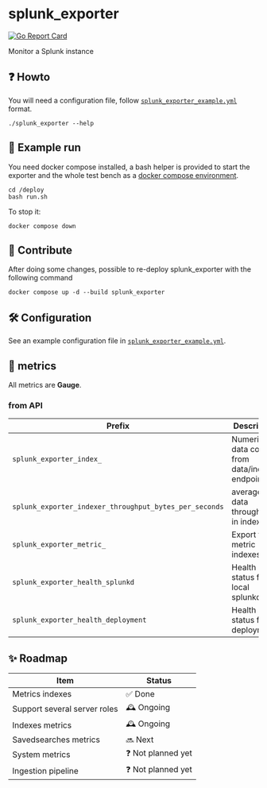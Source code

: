 # splunk_exporter

[![Go Report Card](https://goreportcard.com/badge/github.com/K-Yo/splunk_exporter)](https://goreportcard.com/report/github.com/K-Yo/splunk_exporter)

Monitor a Splunk instance

## ❓ Howto

You will need a configuration file, follow [`splunk_exporter_example.yml`](./splunk_exporter_example.yml) format.

```
./splunk_exporter --help
```

## 🧪 Example run

You need docker compose installed, a bash helper is provided to start the exporter and the whole test bench as a [docker compose environment](./deploy/README.md).

```shell
cd /deploy
bash run.sh
```

To stop it:

```shell
docker compose down
```

## 👷 Contribute

After doing some changes, possible to re-deploy splunk_exporter with the following command
```shell
docker compose up -d --build splunk_exporter
```

## 🛠️ Configuration

See an example configuration file in [`splunk_exporter_example.yml`](./splunk_exporter_example.yml).

## 📏 metrics

All metrics are **Gauge**.

### from API

| Prefix                                                 | Description                                       |
| ------------------------------------------------------ | ------------------------------------------------- |
| `splunk_exporter_index_`                               | Numerical data coming from data/indexes endpoint. |
| `splunk_exporter_indexer_throughput_bytes_per_seconds` | average data throughput in indexer                |
| `splunk_exporter_metric_`                              | Export from metric indexes                        |
| `splunk_exporter_health_splunkd`                       | Health status from local splunkd                  |
| `splunk_exporter_health_deployment`                    | Health status from deployment                     |

## ✨ Roadmap

| Item                         | Status            |
| ---------------------------- | ----------------- |
| Metrics indexes              | ✅ Done            |
| Support several server roles | 🕰️ Ongoing         |
| Indexes metrics              | 🕰️ Ongoing         |
| Savedsearches metrics        | 🔜 Next            |
| System metrics               | ❓ Not planned yet |
| Ingestion pipeline           | ❓ Not planned yet |
